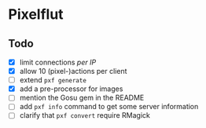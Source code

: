 # Pixelflut

## Todo

- [x] limit connections _per IP_
- [x] allow 10 (pixel-)actions per client
- [ ] extend `pxf generate`
- [x] add a pre-processor for images
- [ ] mention the Gosu gem in the README
- [ ] add `pxf info` command to get some server information
- [ ] clarify that `pxf convert` require RMagick

